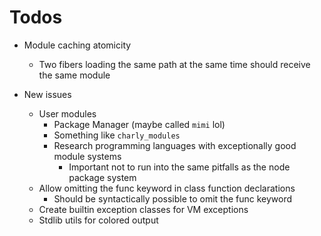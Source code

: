 # Todos

- Module caching atomicity
  - Two fibers loading the same path at the same time should receive the same module

- New issues
  - User modules
    - Package Manager (maybe called `mimi` lol)
    - Something like `charly_modules`
    - Research programming languages with exceptionally good module systems
      - Important not to run into the same pitfalls as the node package system
  - Allow omitting the func keyword in class function declarations
    - Should be syntactically possible to omit the func keyword
  - Create builtin exception classes for VM exceptions
  - Stdlib utils for colored output